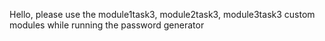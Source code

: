 Hello, please use the module1task3, module2task3, module3task3 custom modules while running the password generator
